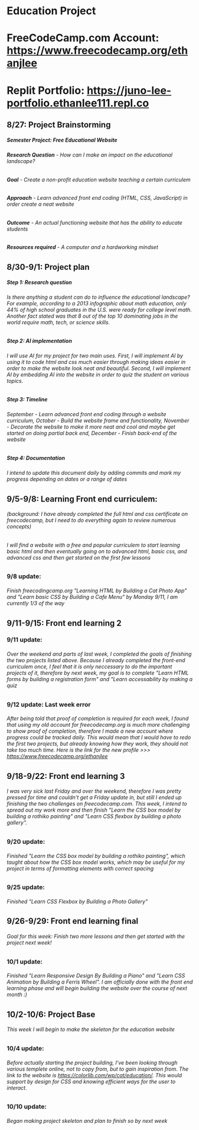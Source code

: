 # Education Project
# FreeCodeCamp.com Account: https://www.freecodecamp.org/ethanjlee
# Replit Portfolio: https://juno-lee-portfolio.ethanlee111.repl.co

## 8/27: Project Brainstorming
##### Semester Project: Free Educational Website
###### **Research Question** - How can I make an impact on the educational landscape?
###### **Goal** - Create a non-profit education website teaching a certain curriculem
###### **Approach** - Learn advanced front end coding (HTML, CSS, JavaScript) in order create a neat website
###### **Outcome** - An actual functioning website that has the ability to educate students
###### **Resources required** - A computer and a hardworking mindset
## 8/30-9/1: Project plan
##### Step 1: Research question
###### Is there anything a student can do to influence the educational landscape? For example, according to a 2013 infographic about math education, only 44% of high school graduates in the U.S. were ready for college level math. Another fact stated was that 8 out of the top 10 dominating jobs in the world require math, tech, or science skills. 
##### Step 2: AI implementation
###### I will use AI for my project for two main uses. First, I will implement AI by using it to code html and css much easier through making ideas easier in order to make the website look neat and beautiful. Second, I will implement AI by embedding AI into the website in order to quiz the student on various topics.
##### Step 3: Timeline
###### September - Learn advanced front end coding through a website curriculum, October - Build the website frame and functionality, November - Decorate the website to make it more neat and cool and maybe get started on doing partial back end, December - Finish back-end of the website
##### Step 4: Documentation
###### I intend to update this document daily by adding commits and mark my progress depending on dates or a range of dates
## 9/5-9/8: Learning Front end curriculem:
###### (background: I have already completed the full html and css certificate on freecodecamp, but I need to do everything again to review numerous concepts)
###### I will find a website with a free and popular curriculem to start learning basic html and then eventually going on to advanced html, basic css, and advanced css and then get started on the first few lessons
### 9/8 update:
###### Finish freecodingcamp.org "Learning HTML by Building a Cat Photo App" and "Learn basic CSS by Building a Cafe Menu" by Monday 9/11, I am currently 1/3 of the way
## 9/11-9/15: Front end learning 2
### 9/11 update: 
###### Over the weekend and parts of last week, I completed the goals of finishing the two projects listed above. Because I already completed the front-end curriculem once, I feel that it is only neccessary to do the important projects of it, therefore by next week, my goal is to complete "Learn HTML forms by building a registration form" and "Learn accessability by making a quiz
### 9/12 update: Last week error
###### After being told that proof of completion is required for each week, I found that using my old account for freecodecamp.org is much more challenging to show proof of completion, therefore I made a new account where progress could be tracked daily. This would mean that I would have to redo the first two projects, but already knowing how they work, they should not take too much time. Here is the link for the new profile >>> https://www.freecodecamp.org/ethanjlee
## 9/18-9/22: Front end learning 3
###### I was very sick last Friday and over the weekend, therefore I was pretty pressed for time and couldn't get a Friday update in, but still I ended up finishing the two challenges on freecodecamp.com. This week, I intend to spread out my work more and then finish "Learn the CSS box model by building a rothiko painting" and "Learn CSS flexbox by building a photo gallery".
### 9/20 update: 
###### Finished "Learn the CSS box model by building a rothiko painting", which taught about how the CSS box model works, which may be useful for my project in terms of formatting elements with correct spacing
### 9/25 update: 
###### Finished "Learn CSS Flexbox by Building a Photo Gallery"
## 9/26-9/29: Front end learning final
###### Goal for this week: Finish two more lessons and then get started with the project next week!
### 10/1 update: 
###### Finished "Learn Responsive Design By Building a Piano" and "Learn CSS Animation by Building a Ferris Wheel". I am officially done with the front end learning phase and will begin building the website over the course of next month :)
## 10/2-10/6: Project Base
###### This week I will begin to make the skeleton for the education website
### 10/4 update: 
###### Before actually starting the project building, I've been looking through various templete online, not to copy from, but to gain inspiration from. The link to the website is https://colorlib.com/wp/cat/education/. This would support by design for CSS and knowing efficient ways for the user to interact.
### 10/10 update: 
###### Began making project skeleton and plan to finish so by next week
